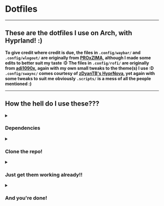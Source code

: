 # Dotfiles

---

## These are the dotfiles I use on Arch, with Hyprland! :)
**To give credit where credit is due, the files in `.config/waybar/` and `.config/wlogout/` are originally from [PROxZIMA](https://github.com/PROxZIMA/.dotfiles), although I made some edits to better suit my taste :D**
**The files in `.config/rofi/` are originally from [adi1090x](https://github.com/adi1090x/rofi/), again with my own small tweaks to the theme(s) I use :D**
**`.config/swaync/` comes courtesy of [zDyanTB's HyprNova](https://github.com/zDyanTB/HyprNova), yet again with some tweaks to suit me obviously**
**`.scripts/` is a mess of all the people mentioned :)**

---

## How the hell do I use these???

<details>

<summary><h3>Dependencies</h3></summary>

First off, you'll need some packages! (duh)
> (Most of these are likely installed already, and dont forget to check over the list yourself before blindly installing them!)

With Yay, on Arch:
```sh
yay -S stow polkit-gnome hyprlock hypridle firefox rofi waybar-cava cava alacritty pavucontrol playerctl wlogout base-devel hyprland-git hyprshot yad
```

</details>

<details>

<summary><h3>Clone the repo!</h3></summary>

Pick a directory (must be inside your $HOME directory, e.g. $HOME/dotfiles/) to clone this repo into (you can append it to the end of the command)
```sh
git clone https://github.com/FutureShock314/dotfiles
```

</details>

<details>

<summary><h3>Just get them working already!!</h3></summary>


Now, all you have to do is, ensuring you have Stow installed (which you should, because it's in that dependency list from earlier), cd into the directory and run:
```sh
stow .
```

</details>

<details>

<summary><h3>And you're done!</h3></summary>

Now all that's left is to go enjoy your system :) (or not enjoy it, that's up to you)

</details>
